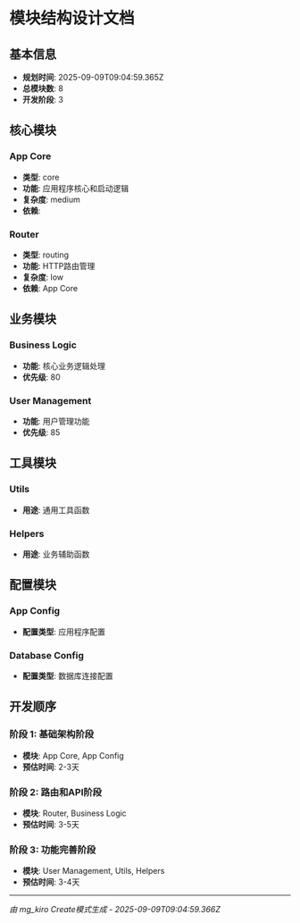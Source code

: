 # 模块结构设计文档

## 基本信息
- **规划时间**: 2025-09-09T09:04:59.365Z
- **总模块数**: 8
- **开发阶段**: 3

## 核心模块
### App Core
- **类型**: core
- **功能**: 应用程序核心和启动逻辑
- **复杂度**: medium
- **依赖**: 

### Router
- **类型**: routing
- **功能**: HTTP路由管理
- **复杂度**: low
- **依赖**: App Core

## 业务模块
### Business Logic
- **功能**: 核心业务逻辑处理
- **优先级**: 80

### User Management
- **功能**: 用户管理功能
- **优先级**: 85

## 工具模块
### Utils
- **用途**: 通用工具函数

### Helpers
- **用途**: 业务辅助函数

## 配置模块
### App Config
- **配置类型**: 应用程序配置

### Database Config
- **配置类型**: 数据库连接配置

## 开发顺序
### 阶段 1: 基础架构阶段
- **模块**: App Core, App Config
- **预估时间**: 2-3天

### 阶段 2: 路由和API阶段
- **模块**: Router, Business Logic
- **预估时间**: 3-5天

### 阶段 3: 功能完善阶段
- **模块**: User Management, Utils, Helpers
- **预估时间**: 3-4天

---
*由 mg_kiro Create模式生成 - 2025-09-09T09:04:59.366Z*
